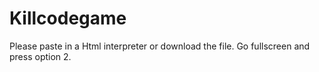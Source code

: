 # Killcodegame
Please paste in a Html interpreter or download the file. Go fullscreen and press option 2.
